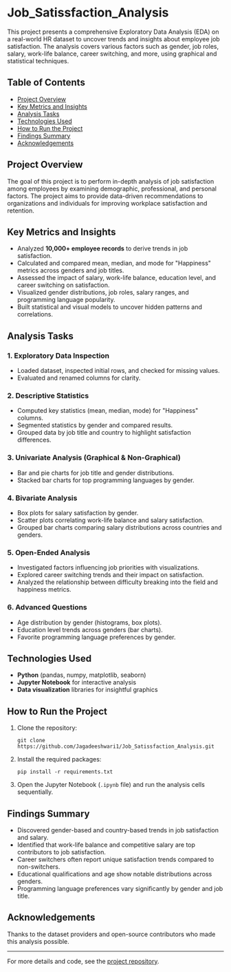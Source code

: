 # Job_Satissfaction_Analysis

This project presents a comprehensive Exploratory Data Analysis (EDA) on a real-world HR dataset to uncover trends and insights about employee job satisfaction. The analysis covers various factors such as gender, job roles, salary, work-life balance, career switching, and more, using graphical and statistical techniques.

## Table of Contents

- [Project Overview](#project-overview)
- [Key Metrics and Insights](#key-metrics-and-insights)
- [Analysis Tasks](#analysis-tasks)
- [Technologies Used](#technologies-used)
- [How to Run the Project](#how-to-run-the-project)
- [Findings Summary](#findings-summary)
- [Acknowledgements](#acknowledgements)

## Project Overview

The goal of this project is to perform in-depth analysis of job satisfaction among employees by examining demographic, professional, and personal factors. The project aims to provide data-driven recommendations to organizations and individuals for improving workplace satisfaction and retention.

## Key Metrics and Insights

- Analyzed **10,000+ employee records** to derive trends in job satisfaction.
- Calculated and compared mean, median, and mode for "Happiness" metrics across genders and job titles.
- Assessed the impact of salary, work-life balance, education level, and career switching on satisfaction.
- Visualized gender distributions, job roles, salary ranges, and programming language popularity.
- Built statistical and visual models to uncover hidden patterns and correlations.

## Analysis Tasks

### 1. Exploratory Data Inspection
- Loaded dataset, inspected initial rows, and checked for missing values.
- Evaluated and renamed columns for clarity.

### 2. Descriptive Statistics
- Computed key statistics (mean, median, mode) for "Happiness" columns.
- Segmented statistics by gender and compared results.
- Grouped data by job title and country to highlight satisfaction differences.

### 3. Univariate Analysis (Graphical & Non-Graphical)
- Bar and pie charts for job title and gender distributions.
- Stacked bar charts for top programming languages by gender.

### 4. Bivariate Analysis
- Box plots for salary satisfaction by gender.
- Scatter plots correlating work-life balance and salary satisfaction.
- Grouped bar charts comparing salary distributions across countries and genders.

### 5. Open-Ended Analysis
- Investigated factors influencing job priorities with visualizations.
- Explored career switching trends and their impact on satisfaction.
- Analyzed the relationship between difficulty breaking into the field and happiness metrics.

### 6. Advanced Questions
- Age distribution by gender (histograms, box plots).
- Education level trends across genders (bar charts).
- Favorite programming language preferences by gender.

## Technologies Used

- **Python** (pandas, numpy, matplotlib, seaborn)
- **Jupyter Notebook** for interactive analysis
- **Data visualization** libraries for insightful graphics

## How to Run the Project

1. Clone the repository:
   ```
   git clone https://github.com/Jagadeeshwari1/Job_Satissfaction_Analysis.git
   ```
2. Install the required packages:
   ```
   pip install -r requirements.txt
   ```
3. Open the Jupyter Notebook (`.ipynb` file) and run the analysis cells sequentially.

## Findings Summary

- Discovered gender-based and country-based trends in job satisfaction and salary.
- Identified that work-life balance and competitive salary are top contributors to job satisfaction.
- Career switchers often report unique satisfaction trends compared to non-switchers.
- Educational qualifications and age show notable distributions across genders.
- Programming language preferences vary significantly by gender and job title.

## Acknowledgements

Thanks to the dataset providers and open-source contributors who made this analysis possible.

---

For more details and code, see the [project repository](https://github.com/Jagadeeshwari1/Job_Satissfaction_Analysis).



